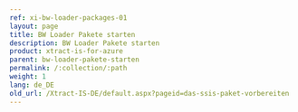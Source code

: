 ```yaml
---
ref: xi-bw-loader-packages-01
layout: page
title: BW Loader Pakete starten
description: BW Loader Pakete starten
product: xtract-is-for-azure
parent: bw-loader-pakete-starten
permalink: /:collection/:path
weight: 1
lang: de_DE
old_url: /Xtract-IS-DE/default.aspx?pageid=das-ssis-paket-vorbereiten
---
```

